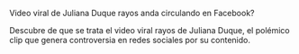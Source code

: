 Video viral de Juliana Duque rayos anda circulando en Facebook?

Descubre de que se trata el video viral rayos de Juliana Duque, el polémico clip que genera controversia en redes sociales por su contenido.
